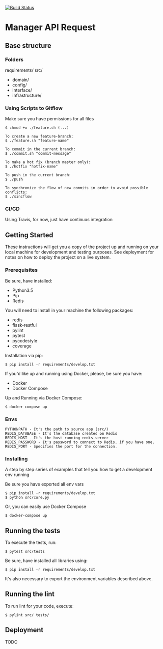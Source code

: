 [![Build Status](https://travis-ci.org/alanepontesw/control-api.svg?branch=master)](https://travis-ci.org/alanepontesw/control-api)

# Manager API Request

## Base structure

### Folders 
requirements/
src/
- domain/
- config/
- interface/
- infrastructure/ 
  
### Using Scripts to Gitflow

Make sure you have permissions for all files
```
$ chmod +x ./feature.sh (...)
```

```
To create a new feature-branch:
$ ./feature.sh "feature-name"

To commit in the current branch:
$ ./commit.sh "commit-message"

To make a hot fix (branch master only):
$ ./hotfix "hotfix-name"

To push in the current branch:
$ ./push

To synchronize the flow of new commits in order to avoid possible conflicts:
$ ./sincflow
```

### CI/CD
Using Travis, for now, just have continuos integration

## Getting Started

These instructions will get you a copy of the project up and running on your local machine for development and testing purposes. See deployment for notes on how to deploy the project on a live system.

### Prerequisites    

Be sure, have installed:
- Python3.5
- Pip
- Redis

You will need to install in your machine the following packages: 
- redis
- flask-restful
- pylint
- pytest
- pycodestyle
- coverage

Installation via pip:

```
$ pip install -r requirements/develop.txt
```

If you'd like up and running using Docker, please, be sure you have:
- Docker
- Docker Compose 

Up and Running via Docker Compose:

```
$ docker-compose up
```

### Envs
    PYTHONPATH - It's the path to source app (src/)
    REDIS_DATABASE - It's the database created on Redis
    REDIS_HOST - It's the host running redis-server
    REDIS_PASSWORD - It's password to connect to Redis, if you have one.
    REDIS_PORT - Specifies the port for the connection.

### Installing

A step by step series of examples that tell you how to get a development env running

Be sure you have exported all env vars

```
$ pip install -r requirements/develop.txt
$ python src/core.py
```

Or, you can easily use Docker Compose

```
$ docker-compose up
```

## Running the tests

To execute the tests, run:

```
$ pytest src/tests
```

Be sure, have installed all libraries using:

```
$ pip install -r requirements/develop.txt
```

It's also necessary to export the environment variables described above.

## Running the lint

To run lint for your code, execute:

```
$ pylint src/ tests/
```

## Deployment
TODO

